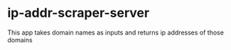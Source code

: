 # ip-addr-scraper-server

This app takes domain names as inputs and returns ip addresses of those domains
